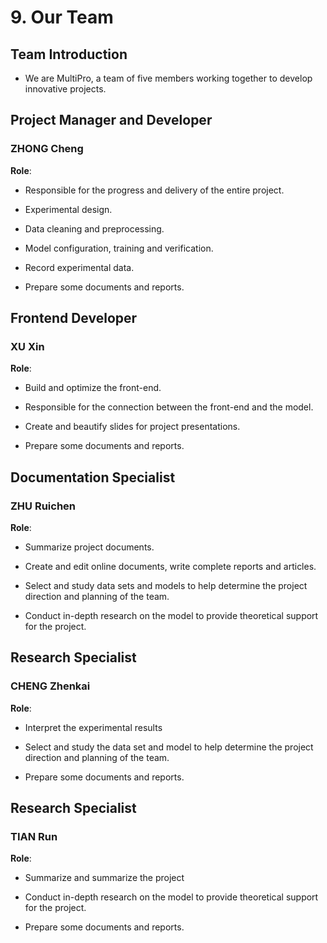 # 9. Our Team

## Team Introduction
- We are MultiPro, a team of five members working together to develop innovative projects.

## Project Manager and Developer

### ZHONG Cheng

**Role**: 

- Responsible for the progress and delivery of the entire project.

- Experimental design.

- Data cleaning and preprocessing.

- Model configuration, training and verification.

- Record experimental data.

- Prepare some documents and reports.

## Frontend Developer

### XU Xin

**Role**: 

- Build and optimize the front-end.

- Responsible for the connection between the front-end and the model.

- Create and beautify slides for project presentations.

- Prepare some documents and reports.

## Documentation Specialist

### ZHU Ruichen

**Role**: 

- Summarize project documents.

- Create and edit online documents, write complete reports and articles.

- Select and study data sets and models to help determine the project direction and planning of the team.

- Conduct in-depth research on the model to provide theoretical support for the project.

## Research Specialist

### CHENG Zhenkai

**Role**: 

- Interpret the experimental results

- Select and study the data set and model to help determine the project direction and planning of the team.

- Prepare some documents and reports.

## Research Specialist

### TIAN Run

**Role**: 

- Summarize and summarize the project

- Conduct in-depth research on the model to provide theoretical support for the project.

- Prepare some documents and reports.